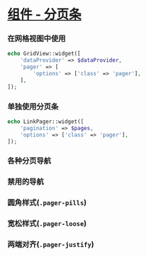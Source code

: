 ﻿# [组件 - 分页条](http://zui.sexy/#component/pager)

### 在网格视图中使用

```php
echo GridView::widget([
    'dataProvider' => $dataProvider,
    'pager' => [
        'options' => ['class' => 'pager'],
    ],
]);
```


### 单独使用分页条

```php
echo LinkPager::widget([
    'pagination' => $pages,
    'options' => ['class' => 'pager'],
]);
```


### 各种分页导航

### 禁用的导航

### 圆角样式(`.pager-pills`)

### 宽松样式(`.pager-loose`)

### 两端对齐(`.pager-justify`)
